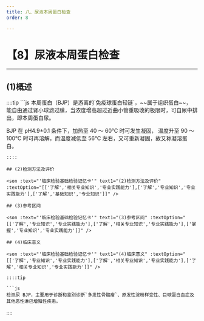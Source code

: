 ```yaml
---
title: 八、尿液本周蛋白检查
order: 8

---
```


# 【8】尿液本周蛋白检查

<kaodian :text="'临床检验基础记忆卡'" />

<!-- ###### 第九章 尿液化学检查

> 临床检验基础 -->

<beitiL/>

---

## (1)概述

<son :text="'临床检验基础检验记忆卡'" text1="(1)概述" :textOption="[['了解','基础知识','相关专业知识'],['了解','基础知识','专业知识'],['了解','相关专业知识','专业实践能力']]" />
::::tip
```js
本周蛋白（BJP）是游离的`免疫球蛋白轻链`，~~属于组织蛋白~~，
能自由通过肾小球滤过膜，当浓度增高超过近曲小管重吸收的极限时，可自尿中排出，即本周蛋白尿。

BJP 在 pH4.9±0.1 条件下，加热至 40 ～ 60℃ 时可发生凝固，
温度升至 90 ～ 100℃ 时可再溶解，而温度减低至 56℃ 左右，又可重新凝固，故又称凝溶蛋白。

````
::::

## (2)检测方法及评价

<son :text="'临床检验基础检验记忆卡'" text1="(2)检测方法及评价" :textOption="[['了解','相关专业知识','专业实践能力'],['了解','专业知识','专业实践能力'],['了解','基础知识','专业知识']]" />

## (3)参考区间

<son :text="'临床检验基础检验记忆卡'" text1="(3)参考区间" :textOption="[['了解','专业知识','专业实践能力'],['了解','相关专业知识','专业实践能力'],['掌握','专业知识','专业实践能力']]" />

## (4)临床意义

<son :text="'临床检验基础检验记忆卡'" text1="(4)临床意义" :textOption="[['了解','专业知识','专业实践能力'],['了解','相关专业知识','专业实践能力'],['了解','相关专业知识','专业实践能力']]" />

::::tip

```js
检测尿 BJP，主要用于诊断和鉴别诊断`多发性骨髓瘤`、原发性淀粉样变性、巨球蛋白血症及其他恶性淋巴增殖性疾患。
````

::::
